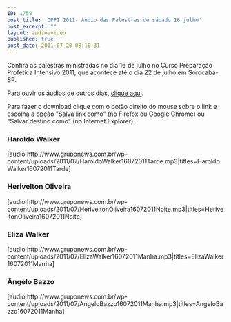 ```yaml
---
ID: 1758
post_title: 'CPPI 2011- Áudio das Palestras de sábado 16 julho'
post_excerpt: ""
layout: audioevideo
published: true
post_date: 2011-07-20 08:10:31
---
```

Confira as palestras ministradas no dia 16 de julho no Curso Preparação Profética Intensivo 2011, que acontece até o dia 22 de julho em Sorocaba-SP.

Para ouvir os áudios de outros dias, <a href="http://www.gruponews.com.br/assuntos/publicacoes/audio/cppi2011">clique aqui</a>.

Para fazer o download clique com o botão direito do mouse sobre o link e escolha a opção "Salva link como" (no Firefox ou Google Chrome) ou "Salvar destino como" (no Internet Explorer).
<h3>Haroldo Walker</h3>
[audio:http://www.gruponews.com.br/wp-content/uploads/2011/07/HaroldoWalker16072011Tarde.mp3|titles=HaroldoWalker16072011Tarde]
<h3>Herivelton Oliveira</h3>
[audio:http://www.gruponews.com.br/wp-content/uploads/2011/07/HeriveltonOliveira16072011Noite.mp3|titles=HeriveltonOliveira16072011Noite]
<h3>Eliza Walker</h3>
[audio:http://www.gruponews.com.br/wp-content/uploads/2011/07/ElizaWalker16072011Manha.mp3|titles=ElizaWalker16072011Manha]
<h3>Ângelo Bazzo</h3>
[audio:http://www.gruponews.com.br/wp-content/uploads/2011/07/AngeloBazzo16072011Manha.mp3|titles=AngeloBazzo16072011Manha]

&nbsp;